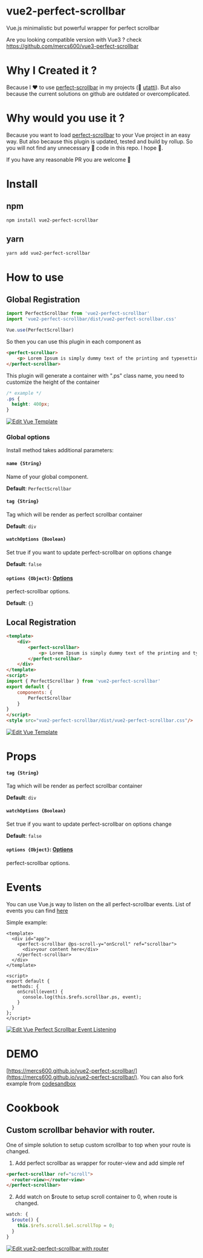 # vue2-perfect-scrollbar
Vue.js minimalistic but powerful wrapper for perfect scrollbar

Are you looking compatible version with Vue3 ? check https://github.com/mercs600/vue3-perfect-scrollbar 

# Why I Created it ? 
Because I ❤️ to use [perfect-scrollbar](https://github.com/utatti/perfect-scrollbar) in my projects (🙌 [utatti](https://github.com/utatti)). But also because the current solutions on github are outdated or overcomplicated.

# Why would you use it ? 

Because you want to load [perfect-scrollbar](https://github.com/utatti/perfect-scrollbar#) to your Vue project in an easy way. But also because this plugin is updated, tested and build by rollup. So you will not find any unnecessary 💩 code in this repo. I hope 🙏.

If you have any reasonable PR you are welcome 🤘

# Install
## npm

```sh
npm install vue2-perfect-scrollbar
```

## yarn 

```sh
yarn add vue2-perfect-scrollbar
```

# How to use 

## Global Registration

```js
import PerfectScrollbar from 'vue2-perfect-scrollbar'
import 'vue2-perfect-scrollbar/dist/vue2-perfect-scrollbar.css'

Vue.use(PerfectScrollbar)
```

So then you can use this plugin in each component as

```html
<perfect-scrollbar>
    <p> Lorem Ipsum is simply dummy text of the printing and typesetting industry. </p>
</perfect-scrollbar>
```

This plugin will generate a container with ".ps" class name, you need to customize the height of the container

```css
/* example */
.ps {
  height: 400px;
}
```

[![Edit Vue Template](https://codesandbox.io/static/img/play-codesandbox.svg)](https://codesandbox.io/s/wn7q7o9ww7)

### Global options

Install method takes additional parameters:

#### `name {String}`
Name of your global component.

**Default**: `PerfectScrollbar`

#### `tag {String}`
Tag which will be render as perfect scrollbar container

**Default**: `div`

#### `watchOptions {Boolean}`
Set true if you want to update perfect-scrollbar on options change

**Default**: `false`

#### `options {Object}`: [Options](https://github.com/utatti/perfect-scrollbar#options)
perfect-scrollbar options.

**Default**: `{}`

## Local Registration

```html
<template>
    <div>
        <perfect-scrollbar>
            <p> Lorem Ipsum is simply dummy text of the printing and typesetting industry. </p>
        </perfect-scrollbar>
    </div>
</template>
<script>
import { PerfectScrollbar } from 'vue2-perfect-scrollbar'
export default {
    components: {
        PerfectScrollbar
    }
}
</script>
<style src="vue2-perfect-scrollbar/dist/vue2-perfect-scrollbar.css"/>
```

[![Edit Vue Template](https://codesandbox.io/static/img/play-codesandbox.svg)](https://codesandbox.io/s/32o7m59xzm)

# Props 


#### `tag {String}`
Tag which will be render as perfect scrollbar container

**Default**: `div`

#### `watchOptions {Boolean}`
Set true if you want to update perfect-scrollbar on options change

**Default**: `false`

#### `options {Object}`: [Options](https://github.com/utatti/perfect-scrollbar#options)
perfect-scrollbar options.

# Events

You can use Vue.js way to listen on the all perfect-scrollbar events. List of events you can find [here](https://github.com/mdbootstrap/perfect-scrollbar#events)

Simple example:
```vue
<template>
  <div id="app">
    <perfect-scrollbar @ps-scroll-y="onScroll" ref="scrollbar">
      <div>your content here</div>
    </perfect-scrollbar>
  </div>
</template>

<script>
export default {
  methods: {
    onScroll(event) {
      console.log(this.$refs.scrollbar.ps, event);
    }
  }
};
</script>
```
[![Edit Vue Perfect Scrollbar Event Listening](https://codesandbox.io/static/img/play-codesandbox.svg)](https://codesandbox.io/s/vue-perfect-scrollbar-event-listening-e5eil?fontsize=14&hidenavigation=1&theme=dark)

# DEMO

[https://mercs600.github.io/vue2-perfect-scrollbar/](https://mercs600.github.io/vue2-perfect-scrollbar/). You can also fork example from [codesandbox](https://codesandbox.io/embed/32o7m59xzm)

# Cookbook

## Custom scrollbar behavior with router.

One of simple solution to setup custom scrollbar to top when your route is changed. 

1. Add perfect scrollbar as wrapper for router-view and add simple ref
```html
<perfect-scrollbar ref="scroll">
  <router-view></router-view>
</perfect-scrollbar>
```

2. Add watch on $route to setup scroll container to 0, when route is changed. 

```js
watch: {
  $route() {
    this.$refs.scroll.$el.scrollTop = 0;
  }
}
```

[![Edit vue2-perfect-scrollbar with router](https://codesandbox.io/static/img/play-codesandbox.svg)](https://codesandbox.io/s/vue-routing-example-jbokc?fontsize=14&hidenavigation=1&theme=dark)
